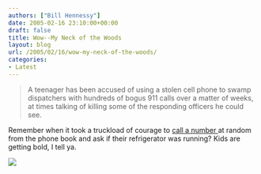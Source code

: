 ```yaml
---
authors: ["Bill Hennessy"]
date: 2005-02-16 23:10:00+00:00
draft: false
title: Wow--My Neck of the Woods
layout: blog
url: /2005/02/16/wow-my-neck-of-the-woods/
categories:
- Latest
---
```


> 

> 
> A teenager has been accused of using a stolen cell phone to swamp dispatchers with hundreds of bogus 911 calls over a matter of weeks, at times talking of killing some of the responding officers he could see.
> 
> 




Remember when it took a truckload of courage to [call a number ](https://apnews.myway.com/article/20050216/D889SF385.html)at random from the phone book and ask if their refrigerator was running? Kids are getting bold, I tell ya.

![](https://blog.billhennessy.com/aggbug.aspx?PostID=1107)

